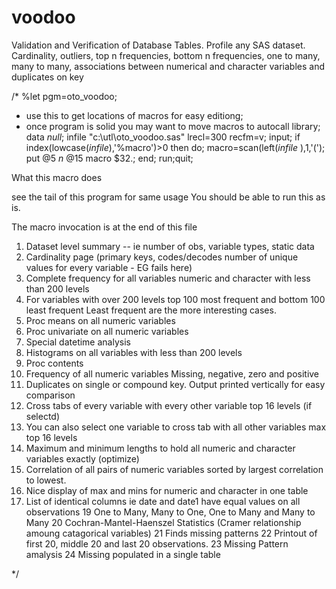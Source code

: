 # voodoo

Validation and Verification of Database Tables. Profile any SAS dataset. Cardinality, outliers, top n frequencies, bottom n frequencies, one to many, many to many, associations between numerical and character variables and duplicates on key

/*
%let pgm=oto_voodoo;
* use this to get locations of macros for easy editiong;
* once program is solid you may want to move macros to autocall library;
data _null_;
infile "c:\utl\oto_voodoo.sas" lrecl=300 recfm=v;
input;
if index(lowcase(_infile_),'%macro')>0 then do;
 macro=scan(left(_infile_ ),1,'(');
 put @5 _n_ @15 macro $32.;
end;
run;quit;


What this macro does

see the tail of this program for same usage
You should be able to run this as is.

The macro invocation is at the end of this file

1.   Dataset level summary -- ie number of obs, variable types, static data
2.   Cardinality page  (primary keys, codes/decodes  number of unique
     values for every variable - EG fails here)
3.   Complete frequency for all variables numeric and character with less
     than 200 levels
4.   For variables with over 200 levels top 100 most frequent and bottom
     100 least frequent
     Least frequent are the more interesting cases.
5.   Proc means on all numeric variables
6.   Proc univariate on all numeric variables
7.   Special datetime  analysis
9.   Histograms on all variables with less than 200 levels
10.  Proc contents
11.  Frequency of all numeric variables Missing, negative, zero and positive
12.  Duplicates on single or compound key. Output printed vertically for
     easy comparison
13.  Cross tabs of every variable with every other variable top 16 levels
     (if selectd)
14.  You can also select one variable to cross tab with all other variables
     max top 16 levels
16.  Maximum and minimum lengths to hold all numeric and character variables
     exactly (optimize)
17.  Correlation of all pairs of numeric variables sorted by largest
    correlation to lowest.
18.  Nice display of max and mins for numeric and character in one table
19.  List of identical columns ie date and date1 have equal values on all
     observations
19   One to Many, Many to One, One to Many and Many to Many
20   Cochran-Mantel-Haenszel Statistics (Cramer relationship amoung catagorical variables)
21   Finds missing patterns
22   Printout of first 20, middle 20 and last 20 observations.
23   Missing Pattern amalysis
24   Missing populated in a single table



*/
